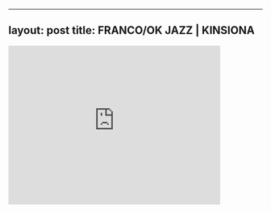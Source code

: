 
---
layout: post
title: FRANCO/OK JAZZ | KINSIONA
---


<div class="output"><iframe width="420" height="315" src="http://www.youtube.com/embed/gmYU8B5YCPc" frameborder="0" allowfullscreen></iframe></div>


